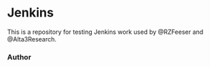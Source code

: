 # Jenkins
This is a repository for testing Jenkins work used by @RZFeeser and @Alta3Research.

### Author
